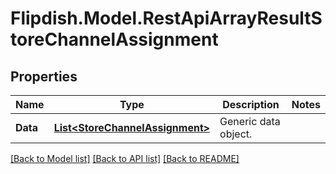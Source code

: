 # Flipdish.Model.RestApiArrayResultStoreChannelAssignment
## Properties

Name | Type | Description | Notes
------------ | ------------- | ------------- | -------------
**Data** | [**List&lt;StoreChannelAssignment&gt;**](StoreChannelAssignment.md) | Generic data object. | 

[[Back to Model list]](../README.md#documentation-for-models) [[Back to API list]](../README.md#documentation-for-api-endpoints) [[Back to README]](../README.md)

